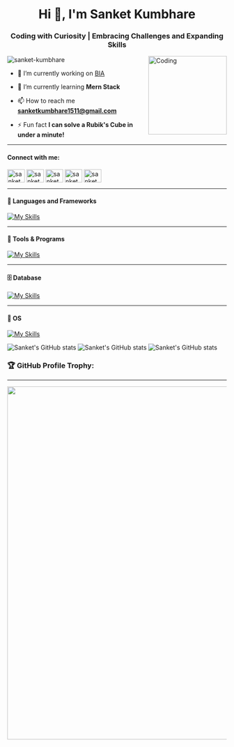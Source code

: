 <h1 align="center">Hi 👋, I'm Sanket Kumbhare</h1>
<h3 align="center">Coding with Curiosity | Embracing Challenges and Expanding Skills</h3>
<img align="right" alt="Coding" width="180" src="https://thumbs.gfycat.com/OccasionalThatIndianskimmer-size_restricted.gif">
<p align="left"> <img src="https://komarev.com/ghpvc/?username=sanket-kumbhare&label=Profile%20views&color=0e75b6&style=flat" alt="sanket-kumbhare" /> </p>

- 🔭 I’m currently working on [BIA](https://www.bostoninstituteofanalytics.org/)

- 🌱 I’m currently learning **Mern Stack**

- 📫 How to reach me **sanketkumbhare1511@gmail.com**

- ⚡ Fun fact **I can solve a Rubik's Cube in under a minute!**

---
<h4 align="left">Connect with me:</h4>
<p align="left">
<a href="https://dev.to/sanket_kumbhare" target="blank"><img align="center" src="https://raw.githubusercontent.com/rahuldkjain/github-profile-readme-generator/master/src/images/icons/Social/devto.svg" alt="sanket_kumbhare" height="30" width="40" /></a>
<a href="https://twitter.com/sanket_kumbhare" target="blank"><img align="center" src="https://raw.githubusercontent.com/rahuldkjain/github-profile-readme-generator/master/src/images/icons/Social/twitter.svg" alt="sanket_kumbhare" height="30" width="40" /></a>
<a href="https://linkedin.com/in/sanket_kumbhare" target="blank"><img align="center" src="https://raw.githubusercontent.com/rahuldkjain/github-profile-readme-generator/master/src/images/icons/Social/linked-in-alt.svg" alt="sanket_kumbhare" height="30" width="40" /></a>
<a href="https://www.hackerrank.com/sanket_kumbhare" target="blank"><img align="center" src="https://raw.githubusercontent.com/rahuldkjain/github-profile-readme-generator/master/src/images/icons/Social/hackerrank.svg" alt="sanket_kumbhare" height="30" width="40" /></a>
<a href="https://auth.geeksforgeeks.org/user/sanketkumbhare1511" target="blank"><img align="center" src="https://raw.githubusercontent.com/rahuldkjain/github-profile-readme-generator/master/src/images/icons/Social/geeks-for-geeks.svg" alt="sanketkumbhare1511" height="30" width="40" /></a>
</p>

---
#### 🦾 Languages and Frameworks
[![My Skills](https://skillicons.dev/icons?i=js,go,php,python,react,vue,express,laravel,html,css,bootstrap,tailwind,materialui,vuetify)](https://skillicons.dev)


---
#### 🧬 Tools & Programs
[![My Skills](https://skillicons.dev/icons?i=vscode,git,postman,codepen,firebase,androidstudio,figma,vim,regex,md)](https://skillicons.dev)

---
#### 🗄 Database
[![My Skills](https://skillicons.dev/icons?i=mysql,mongodb,postgres,sqlite)](https://skillicons.dev)

---
#### 🔮 OS
[![My Skills](https://skillicons.dev/icons?i=linux)](https://skillicons.dev)

![Sanket's GitHub stats](https://github-readme-stats.vercel.app/api?username=sanket-kumbhare&show_icons=true&theme=tokyonight&include_all_commits=true)
![Sanket's GitHub stats](https://github-readme-stats.vercel.app/api/top-langs?username=sanket-kumbhare&show_icons=true&locale=en&layout=compact&theme=tokyonight)
![Sanket's GitHub stats](https://github-readme-streak-stats.herokuapp.com/?user=sanket-kumbhare&theme=tokyonight&border_color=000000)

  ### 🏆 GitHub Profile Trophy:
---
 <div align=center>
  <img width=810 src="https://github-profile-trophy.vercel.app/?username=sanket-kumbhare&theme=matrix&no-frame=true&no-bg=true&column=-1&margin-w=15"/>
</div>
